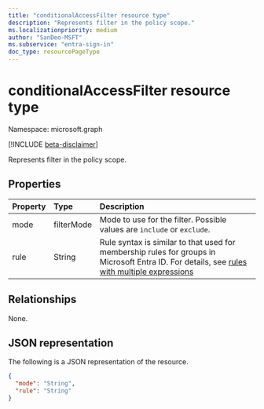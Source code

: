 ```yaml
---
title: "conditionalAccessFilter resource type"
description: "Represents filter in the policy scope."
ms.localizationpriority: medium
author: "SanDeo-MSFT"
ms.subservice: "entra-sign-in"
doc_type: resourcePageType
---
```


# conditionalAccessFilter resource type

Namespace: microsoft.graph

[!INCLUDE [beta-disclaimer](../../includes/beta-disclaimer.md)]

Represents filter in the policy scope.

## Properties

| Property     | Type        | Description |
|:-------------|:------------|:------------|
| mode | filterMode | Mode to use for the filter. Possible values are `include` or `exclude`. |
| rule | String | Rule syntax is similar to that used for membership rules for groups in Microsoft Entra ID. For details, see [rules with multiple expressions](/azure/active-directory/enterprise-users/groups-dynamic-membership#rules-with-multiple-expressions) |

## Relationships

None.

## JSON representation

The following is a JSON representation of the resource.

<!-- {
  "blockType": "resource",
  "optionalProperties": [
    "mode",
    "rule"
  ],
  "@odata.type": "microsoft.graph.conditionalAccessFilter",
  "baseType": null
}-->

```json
{
  "mode": "String",
  "rule": "String"
}
```

<!-- uuid: 16cd6b66-4b1a-43a1-adaf-3a886856ed98
2019-02-04 14:57:30 UTC -->
<!-- {
  "type": "#page.annotation",
  "description": "conditionalAccessFilter resource",
  "keywords": "",
  "section": "documentation",
  "tocPath": ""
}-->
